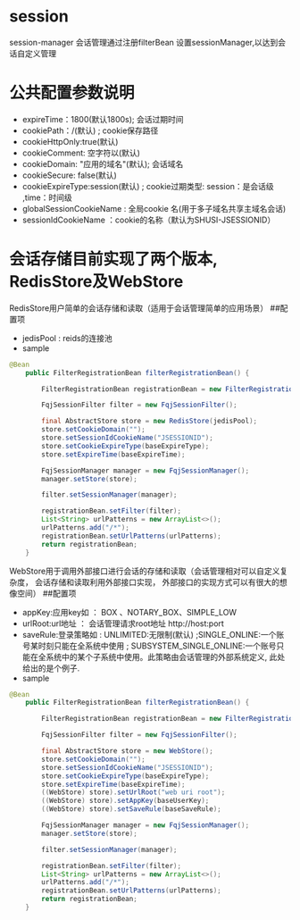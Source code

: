 # session
session-manager
会话管理通过注册filterBean 设置sessionManager,以达到会话自定义管理

# 公共配置参数说明

- expireTime：1800(默认1800s); 会话过期时间
- cookiePath：/(默认)       ;  cookie保存路径
- cookieHttpOnly:true(默认) 
- cookieComment: 空字符以(默认)
- cookieDomain: "应用的域名"(默认); 会话域名
- cookieSecure: false(默认)
- cookieExpireType:session(默认) ; cookie过期类型: session：是会话级 ,time：时间级
- globalSessionCookieName : 全局cookie 名(用于多子域名共享主域名会话)
- sessionIdCookieName ：cookie的名称（默认为SHUSI-JSESSIONID）

# 会话存储目前实现了两个版本, RedisStore及WebStore
RedisStore用户简单的会话存储和读取（适用于会话管理简单的应用场景）
##配置项
- jedisPool : reids的连接池
- sample
```java
@Bean
    public FilterRegistrationBean filterRegistrationBean() {

        FilterRegistrationBean registrationBean = new FilterRegistrationBean();

        FqjSessionFilter filter = new FqjSessionFilter();

        final AbstractStore store = new RedisStore(jedisPool);
        store.setCookieDomain("");
        store.setSessionIdCookieName("JSESSIONID");
        store.setCookieExpireType(baseExpireType);
        store.setExpireTime(baseExpireTime);

        FqjSessionManager manager = new FqjSessionManager();
        manager.setStore(store);

        filter.setSessionManager(manager);

        registrationBean.setFilter(filter);
        List<String> urlPatterns = new ArrayList<>();
        urlPatterns.add("/*");
        registrationBean.setUrlPatterns(urlPatterns);
        return registrationBean;
    }
```

WebStore用于调用外部接口进行会话的存储和读取（会话管理相对可以自定义复杂度，
会话存储和读取利用外部接口实现，
外部接口的实现方式可以有很大的想像空间）
##配置项
- appKey:应用key如 ： BOX 、NOTARY_BOX、SIMPLE_LOW
- urlRoot:url地址 ：  会话管理请求root地址 http://host:port
- saveRule:登录策略如 : UNLIMITED:无限制(默认) ;SINGLE_ONLINE:一个账号某时刻只能在全系统中使用 ; 
                      SUBSYSTEM_SINGLE_ONLINE:一个账号只能在全系统中的某个子系统中使用。此策略由会话管理的外部系统定义,
                      此处给出的是个例子.
- sample
```java
@Bean
    public FilterRegistrationBean filterRegistrationBean() {

        FilterRegistrationBean registrationBean = new FilterRegistrationBean();

        FqjSessionFilter filter = new FqjSessionFilter();

        final AbstractStore store = new WebStore();
        store.setCookieDomain("");
        store.setSessionIdCookieName("JSESSIONID");
        store.setCookieExpireType(baseExpireType);
        store.setExpireTime(baseExpireTime);
        ((WebStore) store).setUrlRoot("web uri root");
        ((WebStore) store).setAppKey(baseUserKey);
        ((WebStore) store).setSaveRule(baseSaveRule);

        FqjSessionManager manager = new FqjSessionManager();
        manager.setStore(store);

        filter.setSessionManager(manager);

        registrationBean.setFilter(filter);
        List<String> urlPatterns = new ArrayList<>();
        urlPatterns.add("/*");
        registrationBean.setUrlPatterns(urlPatterns);
        return registrationBean;
    }
```